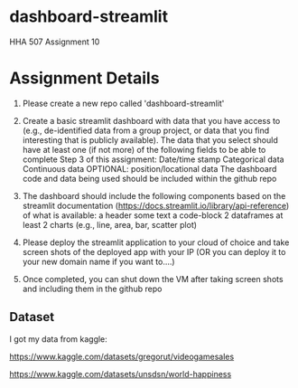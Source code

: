 # dashboard-streamlit
HHA 507 Assignment 10

# Assignment Details

1. Please create a new repo called 'dashboard-streamlit'

2. Create a basic streamlit dashboard with data that you have access to (e.g., de-identified data from a group project, or data that you find interesting that is publicly available). The data that you select should have at least one (if not more) of the following fields to be able to complete Step 3 of this assignment:
Date/time stamp
Categorical data
Continuous data
OPTIONAL: position/locational data
The dashboard code and data being used should be included within the github repo

3. The dashboard should include the following components based on the streamlit documentation (https://docs.streamlit.io/library/api-reference) of what is available:
a header
some text
a code-block
2 dataframes
at least 2 charts (e.g., line, area, bar, scatter plot)


4. Please deploy the streamlit application to your cloud of choice and take screen shots of the deployed app with your IP (OR you can deploy it to your new domain name if you want to....)

5. Once completed, you can shut down the VM after taking screen shots and including them in the github repo

## Dataset

I got my data from kaggle:

https://www.kaggle.com/datasets/gregorut/videogamesales

https://www.kaggle.com/datasets/unsdsn/world-happiness
